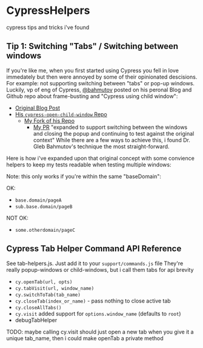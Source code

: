 # CypressHelpers
cypress tips and tricks i've found

## Tip 1: Switching "Tabs" / Switching between windows
If you're like me, when you first started using Cypress you fell in love immedately but then were annoyed by some of their opinionated descisions.
For example: not supporting switching between "tabs" or pop-up windows.
Luckily, vp of eng of Cypress, [@bahmutov](https://twitter.com/bahmutov) posted on his peronal Blog and Github repo about frame-busting and "Cypress using child window": 
- [Original Blog Post](https://glebbahmutov.com/blog/cypress-using-child-window/) 
- [His `cypress-open-child-window` Repo](https://github.com/bahmutov/cypress-open-child-window) 
  - [My Fork of his Repo](https://github.com/jakedowns/cypress-open-child-window)
    - [My PR](https://github.com/bahmutov/cypress-open-child-window/pull/4) "expanded to support switching between the windows and closing the popup and continuing to test against the original context"
While there are a few ways to achieve this, i found Dr. Gleb Bahmutov's technique the most straight-forward.

Here is how i've expanded upon that original concept with some convience helpers to keep my tests readable when testing multiple windows:

Note: this only works if you're within the same "baseDomain":

OK: 
- `base.domain/pageA`
- `sub.base.domain/pageB`

NOT OK:
- `some.otherdomain/pageC`

## Cypress Tab Helper Command API Reference
See tab-helpers.js. Just add it to your `support/commands.js` file
They're really popup-windows or child-windows, but i call them tabs for api brevity
- `cy.openTab(url, opts)`
- `cy.tabVisit(url, window_name)`
- `cy.switchToTab(tab_name)`
- `cy.closeTab(index_or_name)` - pass nothing to close active tab
- `cy.closeAllTabs()`
- `cy.visit` added support for `options.window_name` (defaults to `root`)
- debugTabHelper

TODO: maybe calling cy.visit should just open a new tab when you give it a unique tab_name, then i could make openTab a private method
